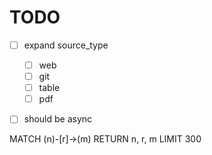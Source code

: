 # TODO
- [ ] expand source_type
    - [ ] web
    - [ ] git
    - [ ] table
    - [ ] pdf
- [ ] should be async


MATCH (n)-[r]->(m)
RETURN n, r, m LIMIT 300

